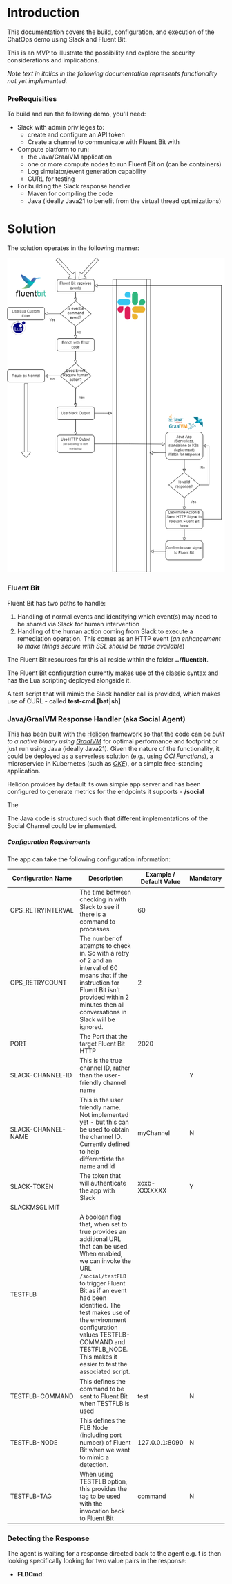 # Introduction

This documentation covers the build, configuration, and execution of the ChatOps demo using Slack and Fluent Bit.

This is an MVP to illustrate the possibility and explore the security considerations and implications.

*Note text in italics in the following documentation represents functionality not yet implemented.*

### PreRequisities

To build and run the following demo, you'll need:

- Slack with admin privileges to:
  - create and configure an API token 
  - Create a channel to communicate with Fluent Bit with
- Compute platform to run:
  -  the Java/GraalVM application 
  - one or more compute nodes to run Fluent Bit on (can be containers)
  - Log simulator/event generation capability
  - CURL for testing
- For building the Slack response handler
  - Maven for compiling the code
  - Java (ideally Java21 to benefit from the virtual thread optimizations)

# Solution 

The solution operates in the following manner:

![](./flow-diagram.png)



### Fluent Bit

Fluent Bit has two paths to handle:

1. Handling of normal events and identifying which event(s) may need to be shared via Slack for human intervention
2. Handling of the human action coming from Slack to execute a remediation operation. This comes as an HTTP event (*an enhancement to make things secure with SSL should be made available*)

The Fluent Bit resources for this all reside within the folder **../fluentbit**.

The Fluent Bit configuration currently makes use of the classic syntax and has the Lua scripting deployed alongside it. 

A test script that will mimic the Slack handler call is provided, which makes use of CURL - called **test-cmd.[bat|sh]**

### Java/GraalVM Response Handler (aka Social Agent)

This has been built with the [Helidon](https://helidon.io/) framework so that the code can be *built to a native binary using [GraalVM](https://www.graalvm.org/)* for optimal performance and footprint or just run using Java (ideally Java21). Given the nature of the functionality, it could be deployed as a serverless solution (e.g., using *[OCI Functions](https://www.oracle.com/uk/cloud/cloud-native/functions/)*), a microservice in Kubernetes (such as [*OKE*](https://www.oracle.com/uk/cloud/cloud-native/container-engine-kubernetes/)), or a simple free-standing application.

Helidon provides by default its own simple app server and has been configured to generate metrics for the endpoints it supports - **/social**

The 

The Java code is structured such that different implementations of the Social Channel could be implemented.

##### Configuration Requirements

The app can take the following configuration information:

| Configuration Name | Description                                                  | Example / Default Value | Mandatory |
| ------------------ | ------------------------------------------------------------ | ----------------------- | --------- |
| OPS_RETRYINTERVAL  | The time between checking in with Slack to see if there is a command to processes. | 60                      |           |
| OPS_RETRYCOUNT     | The number of attempts to check in. So with a retry of 2 and an interval of 60 means that if the instruction for Fluent Bit isn't provided within 2 minutes then all conversations in Slack will be ignored. | 2                       |           |
| PORT               | The Port that the target Fluent Bit HTTP                     | 2020                    |           |
| SLACK-CHANNEL-ID   | This is the true channel ID, rather than the user-friendly channel name |                         | Y         |
| SLACK-CHANNEL-NAME | This is the user friendly name. Not implemented yet - but this can be used to obtain the channel ID. Currently defined to help differentiate the name and Id | myChannel               | N         |
| SLACK-TOKEN        | The token that will authenticate the app with Slack          | xoxb-XXXXXXX            | Y         |
| SLACKMSGLIMIT      |                                                              |                         |           |
| TESTFLB            | A boolean flag that, when set to true provides an additional URL that can be used. When enabled, we can invoke the URL `/social/testFLB` to trigger Fluent Bit as if an event had been identified.  The test makes use of the environment configuration values TESTFLB-COMMAND and TESTFLB_NODE. This makes it easier to test the associated script. |                         |           |
| TESTFLB-COMMAND    | This defines the command to be sent to Fluent Bit when TESTFLB is used | test                    | N         |
| TESTFLB-NODE       | This defines the FLB Node (including port number) of Fluent Bit when we want to mimic a detection. | 127.0.0.1:8090          | N         |
| TESTFLB-TAG        | When using TESTFLB option, this provides the tag to be used with the invocation back to Fluent Bit | command                 | N         |

### Detecting the Response

The agent is waiting for a response directed back to the agent e.g. t is then looking specifically looking for two value pairs in the response:

- **FLBCmd**:<script name without the cmd_ prefix or the file extension> e.g. test will trigger a script called `cmd_test.bat` or `cmd_test.sh` 
- **FLBNode**:<node address including port number> Note if you use 127.0.0.1 then the social agent needs to be co-resident with the Fluent Bit node. Otherwise use the IP of Fluent Bit that is visible to the agent's deployment.

> **Note**: By only accepting the name of a script to execute, we prevent arbitrary scripts from being invoked. This represents a means to provide security, but the framework could easily be extended to supply a script if this was deemed acceptable.

When these values are identified in the response then an HTTP call to the node using the preconfigured port is invoked with a JSON payload in the following form:

{\"cmd\":\"commandname\"}

*Rather than the node, we could address the node via an incident ID, which the response handler could then look up, having previously recorded it with the response handler.*



### Slack Setup Notes

The following relates to both Fluent Bit and the Social Agent configuration.  Using the provided Fluent Bit configuration means you'll need the following environment variables defined:

| Configuration Name | Description                                                  | Example / Default Value                         |
| ------------------ | ------------------------------------------------------------ | ----------------------------------------------- |
| SLACK-WEBHOOK      | This is needed by Fluent Bit's slack plugin. This is documented in the Slack APIS [here](https://api.slack.com/messaging/webhooks). | https://hooks.slack.com/services/blah/blah/blah |
| CHAT-OPS-SVR       | This is the address of the Social Agent so that we can nudge it when an event has been sent to Slack. `127.0.0.1` can be used if the Fluent Bit and social agent are co-resident. | 127.0.0.1                                       |
| CHAT-OPS-PORT      | The p[ort to use for the messaging to the agent. Thisd needs to be a numeric number | 8080                                            |

#### Getting slack token etc

Setting up the token is described in the Slack API documentation [here](https://api.slack.com/tutorials/tracks/getting-a-token). The App needs to be deployed to the channel we're going to use for this operation.

#### Identifying the Slack Channel Id

The simplest way to identify the Slack channel's ID is in the UI to select the relevant channel and right-click. This will present the menu, which includes the option View Channel Details as shown in these screenshots. At the bottom of the channel details is the ID of the channel (highlighted with the red box).

![](./slack-right-click-menu-screenshot.png)

![](./slack-channel-id-screenshot.png)
